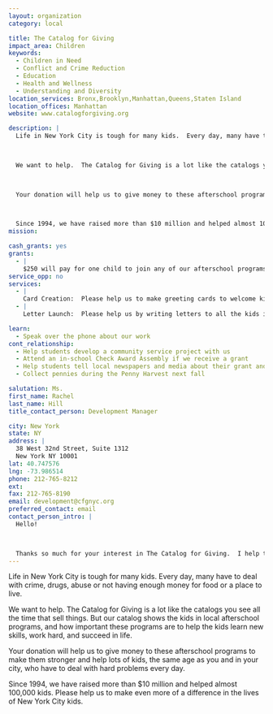 ```yaml
---
layout: organization
category: local

title: The Catalog for Giving
impact_area: Children
keywords: 
  - Children in Need
  - Conflict and Crime Reduction
  - Education
  - Health and Wellness
  - Understanding and Diversity
location_services: Bronx,Brooklyn,Manhattan,Queens,Staten Island
location_offices: Manhattan
website: www.catalogforgiving.org

description: |
  Life in New York City is tough for many kids.  Every day, many have to deal with crime, drugs, abuse or not having enough money for food or a place to live.

  

  We want to help.  The Catalog for Giving is a lot like the catalogs you see all the time that sell things.  But our catalog shows the kids in local afterschool programs, and how important these programs are to help the kids learn new skills, work hard, and succeed in life.

  

  Your donation will help us to give money to these afterschool programs to make them stronger and help lots of kids, the same age as you and in your city, who have to deal with hard problems every day.

  

  Since 1994, we have raised more than $10 million and helped almost 100,000 kids.  Please help us to make even more of a difference in the lives of New York City kids.
mission: 

cash_grants: yes
grants: 
  - |
    $250 will pay for one child to join any of our afterschool programs.  The ten programs involve sports, arts, writing, farming and many more fun activities, while teaching important lessons that will help the kids to succeed.
service_opp: no
services: 
  - |
    Card Creation:  Please help us to make greeting cards to welcome kids that are new to our afterschool programs each year.  We would also like to create cards to congratulate kids who graduate from the programs or reach big goals like making the honor roll or getting into college.  This will make the kids very happy, and encourage them to keep doing well.
  - |
    Letter Launch:  Please help us by writing letters to all the kids in your school, your families, and people in your community to tell them about the important work that The Catalog is doing, and why you support us.  This will help us to teach many more people about our work, and help to raise more money for the kids in the programs.

learn: 
  - Speak over the phone about our work
cont_relationship: 
  - Help students develop a community service project with us
  - Attend an in-school Check Award Assembly if we receive a grant
  - Help students tell local newspapers and media about their grant and/or project with us
  - Collect pennies during the Penny Harvest next fall

salutation: Ms.
first_name: Rachel
last_name: Hill
title_contact_person: Development Manager

city: New York
state: NY
address: |
  38 West 32nd Street, Suite 1312  
  New York NY 10001
lat: 40.747576
lng: -73.986514
phone: 212-765-8212
ext: 
fax: 212-765-8190
email: development@cfgnyc.org
preferred_contact: email
contact_person_intro: |
  Hello!

  

  Thanks so much for your interest in The Catalog for Giving.  I help the organization with raising money and holding special events each year.  I've been with this charity for almost a year, and we have not worked with any Common Cents schools yet.  We would love to work with you!  Please contact me with any questions you have.
---
```

Life in New York City is tough for many kids.  Every day, many have to deal with crime, drugs, abuse or not having enough money for food or a place to live.



We want to help.  The Catalog for Giving is a lot like the catalogs you see all the time that sell things.  But our catalog shows the kids in local afterschool programs, and how important these programs are to help the kids learn new skills, work hard, and succeed in life.



Your donation will help us to give money to these afterschool programs to make them stronger and help lots of kids, the same age as you and in your city, who have to deal with hard problems every day.



Since 1994, we have raised more than $10 million and helped almost 100,000 kids.  Please help us to make even more of a difference in the lives of New York City kids.